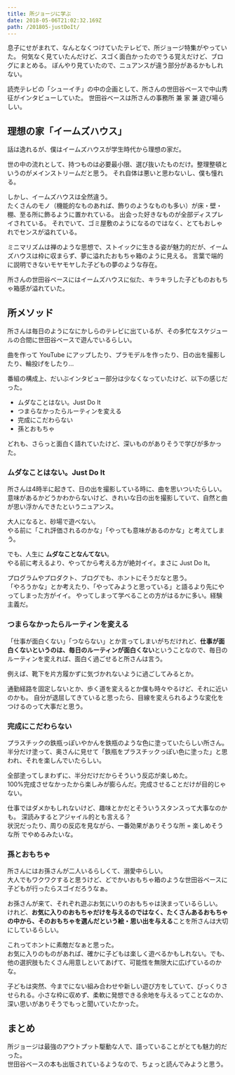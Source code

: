 ```yaml
---
title: 所ジョージに学ぶ
date: 2018-05-06T21:02:32.169Z
path: /201805-justDoIt/
---
```


息子にせがまれて、なんとなくつけていたテレビで、所ジョージ特集がやっていた。
何気なく見ていたんだけど、スゴく面白かったのでうる覚えだけど、ブログにまとめる。
ぼんやり見ていたので、ニュアンスが違う部分があるかもしれない。

読売テレビの「シューイチ」の中の企画として、所さんの世田谷ベースで中山秀征がインタビューしていた。
世田谷ベースは所さんの事務所 兼 家 兼 遊び場らしい。


## 理想の家「イームズハウス」
話は逸れるが、僕はイームズハウスが学生時代から理想の家だ。  

世の中の流れとして、持つものは必要最小限、選び抜いたものだけ。整理整頓というのがメインストリームだと思う。
それ自体は悪いと思わないし、僕も憧れる。

しかし、イームズハウスは全然違う。  
たくさんのモノ（機能的なものあれば、飾りのようなものも多い）が床・壁・棚、至る所に飾るように置かれている。
出会った好きなものが全部ディスプレイされている。
それでいて、ゴミ屋敷のようになるのではなく、とてもおしゃれでセンスが溢れている。

ミニマリズムは禅のような思想で、ストイックに生きる姿が魅力的だが、イームズハウスは枠に収まらず、夢に溢れたおもちゃ箱のように見える。
言葉で端的に説明できないモヤモヤした子どもの夢のような存在。

所さんの世田谷ベースにはイームズハウスに似た、キラキラした子どものおもちゃ箱感が溢れていた。


## 所メソッド
所さんは毎日のようになにかしらのテレビに出ているが、その多忙なスケジュールの合間に世田谷ベースで遊んでいるらしい。

曲を作って YouTube にアップしたり、プラモデルを作ったり、日の出を撮影したり、輪投げをしたり...

番組の構成上、だいぶインタビュー部分は少なくなっていたけど、以下の感じだった。

- ムダなことはない。Just Do It
- つまらなかったらルーティンを変える
- 完成にこだわらない
- 孫とおもちゃ

どれも、さらっと面白く語れていたけど、深いものがありそうで学びが多かった。


### ムダなことはない。Just Do It
所さんは4時半に起きて、日の出を撮影している時に、曲を思いついたらしい。
意味があるかどうかわからないけど、きれいな日の出を撮影していて、自然と曲が思い浮かんできたというニュアンス。

大人になると、砂場で遊べない。  
やる前に「これ評価されるのかな」「やっても意味があるのかな」と考えてしまう。

でも、人生に **ムダなことなんてない**。  
やる前に考えるより、やってから考える方が絶対イイ。まさに Just Do It。

プログラムやプロダクト、ブログでも、ホントにそうだなと思う。  
「やろうかな」とか考えたり、「やってみようと思っている」と語るより先にやってしまった方がイイ。
やってしまって学べることの方がはるかに多い。経験主義だ。

### つまらなかったらルーティンを変える
「仕事が面白くない」「つならない」とか言ってしまいがちだけれど、**仕事が面白くないというのは、毎日のルーティンが面白くない**ということなので、毎日のルーティンを変えれば、面白く過ごせると所さんは言う。

例えば、靴下を片方履かずに気づかれないように過ごしてみるとか。

通勤経路を固定しないとか、歩く道を変えるとか僕も時々やるけど、それに近いのかも。
自分が退屈してきていると思ったら、目線を変えられるような変化をつけるのって大事だと思う。

### 完成にこだわらない
プラスチックの鉄瓶っぽいやかんを鉄瓶のような色に塗っていたらしい所さん。  
半分だけ塗って、奥さんに見せて「鉄瓶をプラスチックっぽい色に塗った」と思われ、それを楽しんでいたらしい。

全部塗ってしまわずに、半分だけだからそういう反応が楽しめた。  
100%完成させなかったから楽しみが膨らんだ。完成させることだけが目的じゃない。

仕事ではダメかもしれないけど、趣味とかだとそういうスタンスって大事なのかも。
深読みするとアジャイル的とも言える？  
状況だったり、周りの反応を見ながら、一番効果がありそうな所 = 楽しめそうな所 でやめるみたいな。

### 孫とおもちゃ
所さんにはお孫さんが二人いるらしくて、溺愛中らしい。  
大人でもワクワクすると思うけど、どでかいおもちゃ箱のような世田谷ベースに子どもが行ったらスゴイだろうなぁ。

お孫さんが来て、それぞれ遊ぶお気にいりのおもちゃは決まっているらしい。
けれど、**お気に入りのおもちゃだけを与えるのではなく、たくさんあるおもちゃの中から、そのおもちゃを選んだという絵・思い出を与える**ことを所さんは大切にしているらしい。

これってホントに素敵だなぁと思った。  
お気に入りのものがあれば、確かに子どもは楽しく遊べるかもしれない。でも、他の選択肢もたくさん用意しといてあげて、可能性を無限大に広げているのかな。

子どもは突然、今までにない組み合わせや新しい遊び方をしていて、びっくりさせられる。小さな枠に収めず、柔軟に発想できる余地を与えるってことなのか、深い思いがありそうでもっと聞いていたかった。


## まとめ
所ジョージは最強のアウトプット駆動な人で、語っていることがとても魅力的だった。  
世田谷ベースの本も出版されているようなので、ちょっと読んでみようと思う。